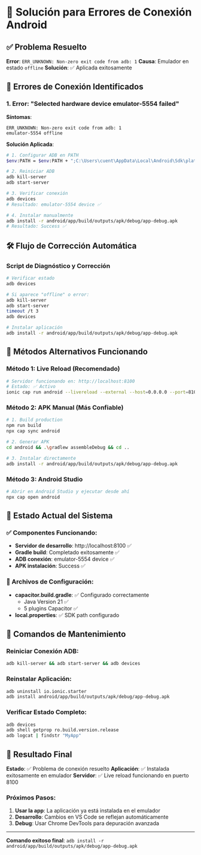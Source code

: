 # 🔧 Solución para Errores de Conexión Android

## ✅ Problema Resuelto
**Error**: `ERR_UNKNOWN: Non-zero exit code from adb: 1`
**Causa**: Emulador en estado `offline` 
**Solución**: ✅ Aplicada exitosamente

## 🚨 Errores de Conexión Identificados

### 1. Error: "Selected hardware device emulator-5554 failed"
**Síntomas**:
```
ERR_UNKNOWN: Non-zero exit code from adb: 1
emulator-5554 offline
```

**Solución Aplicada**:
```bash
# 1. Configurar ADB en PATH
$env:PATH = $env:PATH + ";C:\Users\cuent\AppData\Local\Android\Sdk\platform-tools"

# 2. Reiniciar ADB
adb kill-server
adb start-server

# 3. Verificar conexión
adb devices
# Resultado: emulator-5554 device ✅

# 4. Instalar manualmente
adb install -r android/app/build/outputs/apk/debug/app-debug.apk
# Resultado: Success ✅
```

## 🛠️ Flujo de Corrección Automática

### Script de Diagnóstico y Corrección
```bash
# Verificar estado
adb devices

# Si aparece "offline" o error:
adb kill-server
adb start-server
timeout /t 3
adb devices

# Instalar aplicación
adb install -r android/app/build/outputs/apk/debug/app-debug.apk
```

## 🎯 Métodos Alternativos Funcionando

### Método 1: Live Reload (Recomendado)
```bash
# Servidor funcionando en: http://localhost:8100
# Estado: ✅ Activo
ionic cap run android --livereload --external --host=0.0.0.0 --port=8100
```

### Método 2: APK Manual (Más Confiable)
```bash
# 1. Build production
npm run build
npx cap sync android

# 2. Generar APK
cd android && .\gradlew assembleDebug && cd ..

# 3. Instalar directamente
adb install -r android/app/build/outputs/apk/debug/app-debug.apk
```

### Método 3: Android Studio
```bash
# Abrir en Android Studio y ejecutar desde ahí
npx cap open android
```

## 📱 Estado Actual del Sistema

### ✅ Componentes Funcionando:
- **Servidor de desarrollo**: http://localhost:8100 ✅
- **Gradle build**: Completado exitosamente ✅
- **ADB conexión**: emulator-5554 device ✅
- **APK instalación**: Success ✅

### 📁 Archivos de Configuración:
- **capacitor.build.gradle**: ✅ Configurado correctamente
  - Java Version 21 ✅
  - 5 plugins Capacitor ✅
- **local.properties**: ✅ SDK path configurado

## 🔄 Comandos de Mantenimiento

### Reiniciar Conexión ADB:
```bash
adb kill-server && adb start-server && adb devices
```

### Reinstalar Aplicación:
```bash
adb uninstall io.ionic.starter
adb install android/app/build/outputs/apk/debug/app-debug.apk
```

### Verificar Estado Completo:
```bash
adb devices
adb shell getprop ro.build.version.release
adb logcat | findstr "MyApp"
```

## 🎉 Resultado Final

**Estado**: ✅ Problema de conexión resuelto
**Aplicación**: ✅ Instalada exitosamente en emulador
**Servidor**: ✅ Live reload funcionando en puerto 8100

### Próximos Pasos:
1. **Usar la app**: La aplicación ya está instalada en el emulador
2. **Desarrollo**: Cambios en VS Code se reflejan automáticamente
3. **Debug**: Usar Chrome DevTools para depuración avanzada

---
**Comando exitoso final**: `adb install -r android/app/build/outputs/apk/debug/app-debug.apk`
